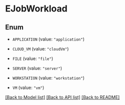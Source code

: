 # EJobWorkload

## Enum


* `APPLICATION` (value: `"application"`)

* `CLOUD_VM` (value: `"cloudVm"`)

* `FILE` (value: `"file"`)

* `SERVER` (value: `"server"`)

* `WORKSTATION` (value: `"workstation"`)

* `VM` (value: `"vm"`)


[[Back to Model list]](../README.md#documentation-for-models) [[Back to API list]](../README.md#documentation-for-api-endpoints) [[Back to README]](../README.md)


